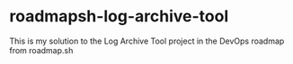 # roadmapsh-log-archive-tool
This is my solution to the Log Archive Tool project in the DevOps roadmap from roadmap.sh 
